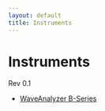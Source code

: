 ```yaml
---
layout: default
title: Instruments
---
```


# Instruments
Rev 0.1

<!-- - [WaveShaper A-Series](waveshaper/)
- [WaveShaper B-Series](waveshaper-b/)
- [WaveAnalyzer S-Series](waveanalyzer/) -->
- [WaveAnalyzer B-Series](waveanalyzer-b/)
<!-- - [WaveMaker](wavemaker/) -->
